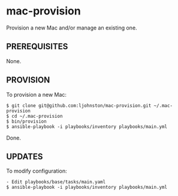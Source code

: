 # mac-provision

Provision a new Mac and/or manage an existing one.

## PREREQUISITES

None.

## PROVISION

To provision a new Mac:

```
$ git clone git@github.com:ljohnston/mac-provision.git ~/.mac-provision
$ cd ~/.mac-provision
$ bin/provision
$ ansible-playbook -i playbooks/inventory playbooks/main.yml
```

Done.

## UPDATES

To modify configuration:

```
- Edit playbooks/base/tasks/main.yaml
$ ansible-playbook -i playbooks/inventory playbooks/main.yml
```
